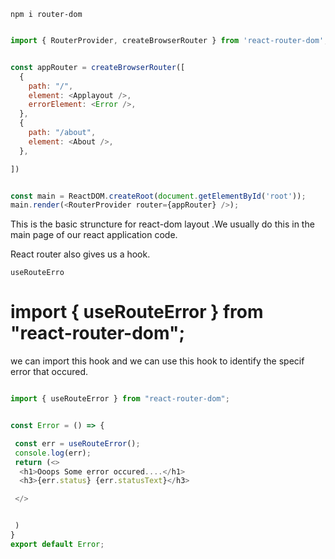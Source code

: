 `npm i router-dom`



```javascript

import { RouterProvider, createBrowserRouter } from 'react-router-dom';


const appRouter = createBrowserRouter([
  {
    path: "/",
    element: <Applayout />,
    errorElement: <Error />,
  },
  {
    path: "/about",
    element: <About />,
  },

])


const main = ReactDOM.createRoot(document.getElementById('root'));
main.render(<RouterProvider router={appRouter} />);

```

This is the basic struncture for react-dom layout .We usually do this in the main page of our react application code.


React router also gives us a hook.

`useRouteErro`

# import { useRouteError } from "react-router-dom";
we can import this hook and we can use this hook to identify the specif error that occured.

```javascript

import { useRouteError } from "react-router-dom";


const Error = () => {

 const err = useRouteError();
 console.log(err);
 return (<>
  <h1>Ooops Some error occured....</h1>
  <h3>{err.status} {err.statusText}</h3>

 </>


 )
}
export default Error;
```




